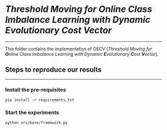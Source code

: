 # _Threshold Moving for Online Class Imbalance Learning with Dynamic Evolutionary Cost Vector_

---

This folder contains the implementation of OECV (_Threshold Moving for **O**nline Class Imbalance Learning with Dynamic **E**volutionary **C**ost **V**ector_).

## Steps to reproduce our results

---

### Install the pre-requisites
```
pip install -r requirements.txt
```

### Start the experiments
```
python src/base/framework.py
```